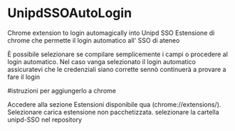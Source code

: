 # UnipdSSOAutoLogin
Chrome extension to login automagically into Unipd SSO
Estensione di chrome che permette il login automatico all' SSO di ateneo
 
 È possibile selezionare se compilare semplicemente i campi o procedere al login automatico.
 Nel caso vanga selezionato il login automatico assicuratevi che le credenziali siano corrette sennò continuerà a provare a fare il login
 
 #istruzioni per aggiungerlo a chrome
 
 Accedere alla sezione Estensioni disponibile qua (chrome://extensions/).
 Selezionare carica estensione non pacchetizzata.
 selezionare la cartella unipd-SSO nel repository
